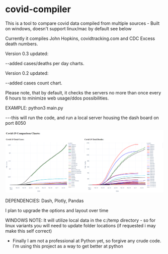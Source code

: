 # covid-compiler
This is a tool to compare covid data compiled from multiple sources - Built on windows, doesn't support linux/mac by default see below

Currently it compiles John Hopkins, covidtracking.com and CDC Excess death numbers.

Version 0.3 updated:

--added cases/deaths per day charts.

Version 0.2 updated:

--added cases count chart.

Please note, that by default, it checks the servers no more than once every 6 hours to minimize web usage/ddos possibilities.

EXAMPLE: python3 main.py

---this will run the code, and run a local server housing the dash board on port 8050

![alt text](https://github.com/Skwerl23/covid-compiler/blob/master/example.png?raw=true)

DEPENDENCIES: Dash, Plotly, Pandas


I plan to upgrade the options and layout over time


WINDOWS NOTE:
It will utilize local data in the c:/temp directory - so for linux variants you will need to update folder locations
(if requested i may make this self correct)



- Finally I am not a professional at Python yet, so forgive any crude code. I'm using this project as a way to get better at python
